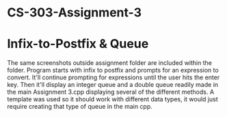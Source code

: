 # CS-303-Assignment-3
# Infix-to-Postfix &amp; Queue
The same screenshots outside assignment folder are included within the folder.
Program starts with infix to postfix and prompts for an expression to convert. 
It'll continue prompting for expressions until the user hits the enter key.
Then it'll display an integer queue and a double queue readily made in the main Assignment 3.cpp
displaying several of the different methods. A template was used so it should work with different
data types, it would just require creating that type of queue in the main cpp.
